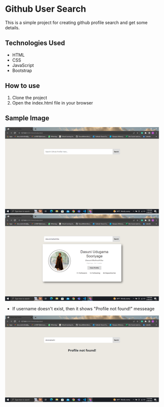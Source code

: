 # Github User Search

This is a simple project for creating github profile search and get some details.

## Technologies Used

- HTML
- CSS
- JavaScript
- Bootstrap

## How to use

1. Clone the project
2. Open the index.html file in your browser

## Sample Image

<div align="center">
  <img src="./img/search-bar.png" alt="User Details" width="800" style="margin-right: 20px"/>
  <img src="./img/show-details.png" alt="User Search" width="800"/>
</div>

* If username doesn't exist, then it shows "Profile not found!" messeage
<div align="center">
  <img src="./img/not-found.png" alt="Not Found" width="800" style="margin-right: 20px"/>
</div>
